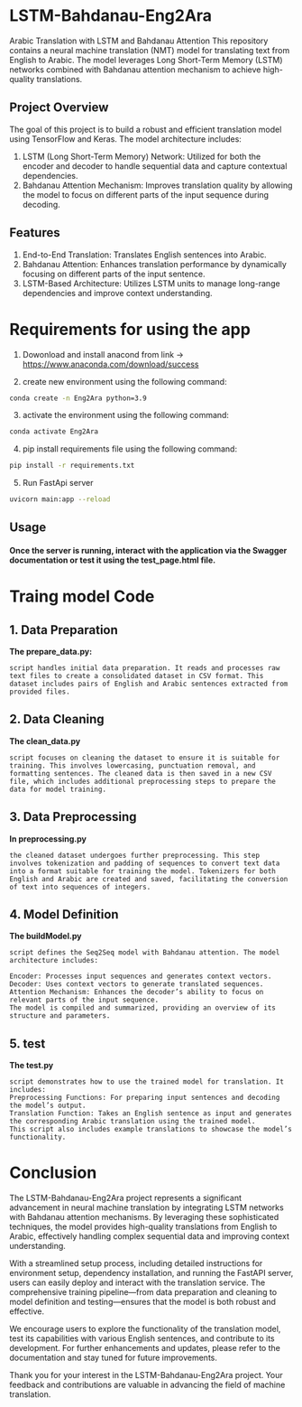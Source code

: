 # LSTM-Bahdanau-Eng2Ara
Arabic Translation with LSTM and Bahdanau Attention
This repository contains a neural machine translation (NMT) model for translating text from English to Arabic. The model leverages Long Short-Term Memory (LSTM) networks combined with Bahdanau attention mechanism to achieve high-quality translations.

## Project Overview
The goal of this project is to build a robust and efficient translation model using TensorFlow and Keras. The model architecture includes:

1) LSTM (Long Short-Term Memory) Network: Utilized for both the encoder and decoder to handle sequential data and capture contextual dependencies.
2) Bahdanau Attention Mechanism: Improves translation quality by allowing the model to focus on different parts of the input sequence during decoding.
## Features
1) End-to-End Translation: Translates English sentences into Arabic.
2) Bahdanau Attention: Enhances translation performance by dynamically focusing on different parts of the input sentence.
3) LSTM-Based Architecture: Utilizes LSTM units to manage long-range dependencies and improve context understanding.

# Requirements for using the app
1) Dowonload and install anacond from link -> 
https://www.anaconda.com/download/success

2) create new environment using the following command:
```bash
conda create -n Eng2Ara python=3.9    
```  
3) activate the environment using the following command:
```bash
conda activate Eng2Ara
```
4) pip install requirements file using the following command:
```bash
pip install -r requirements.txt
```
5) Run FastApi server

```bash
uvicorn main:app --reload
```
## Usage
#### Once the server is running, interact with the application via the Swagger documentation or test it using the test_page.html file.
#
# Traing model Code

## **1. Data Preparation**

**The prepare_data.py:** 

    script handles initial data preparation. It reads and processes raw text files to create a consolidated dataset in CSV format. This dataset includes pairs of English and Arabic sentences extracted from provided files.

## **2. Data Cleaning**
**The clean_data.py** 

    script focuses on cleaning the dataset to ensure it is suitable for training. This involves lowercasing, punctuation removal, and formatting sentences. The cleaned data is then saved in a new CSV file, which includes additional preprocessing steps to prepare the data for model training.

## **3. Data Preprocessing**
**In preprocessing.py**

    the cleaned dataset undergoes further preprocessing. This step involves tokenization and padding of sequences to convert text data into a format suitable for training the model. Tokenizers for both English and Arabic are created and saved, facilitating the conversion of text into sequences of integers.

## **4. Model Definition**
**The buildModel.py**

    script defines the Seq2Seq model with Bahdanau attention. The model architecture includes:

    Encoder: Processes input sequences and generates context vectors.
    Decoder: Uses context vectors to generate translated sequences.
    Attention Mechanism: Enhances the decoder’s ability to focus on relevant parts of the input sequence.
    The model is compiled and summarized, providing an overview of its structure and parameters.

## **5. test**
**The test.py**

    script demonstrates how to use the trained model for translation. It includes:
    Preprocessing Functions: For preparing input sentences and decoding the model’s output.
    Translation Function: Takes an English sentence as input and generates the corresponding Arabic translation using the trained model.
    This script also includes example translations to showcase the model’s functionality.


# **Conclusion**

The LSTM-Bahdanau-Eng2Ara project represents a significant advancement in neural machine translation by integrating LSTM networks with Bahdanau attention mechanisms. By leveraging these sophisticated techniques, the model provides high-quality translations from English to Arabic, effectively handling complex sequential data and improving context understanding.

With a streamlined setup process, including detailed instructions for environment setup, dependency installation, and running the FastAPI server, users can easily deploy and interact with the translation service. The comprehensive training pipeline—from data preparation and cleaning to model definition and testing—ensures that the model is both robust and effective.

We encourage users to explore the functionality of the translation model, test its capabilities with various English sentences, and contribute to its development. For further enhancements and updates, please refer to the documentation and stay tuned for future improvements.

Thank you for your interest in the LSTM-Bahdanau-Eng2Ara project. Your feedback and contributions are valuable in advancing the field of machine translation.